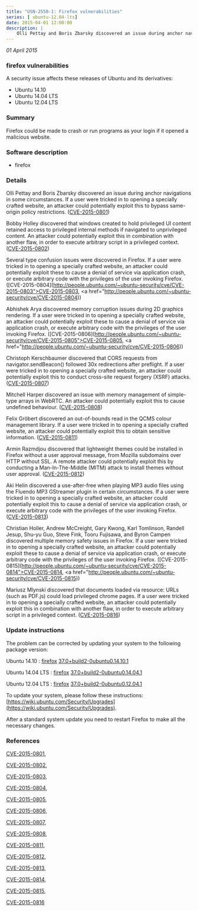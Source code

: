```yaml
---
title: "USN-2550-1: Firefox vulnerabilities"
series: [ ubuntu-12.04-lts]
date: 2015-04-01 12:00:00
description: |
    Olli Pettay and Boris Zbarsky discovered an issue during anchor navigations in some circumstances. If a user were tricked in to opening a specially crafted website, an attacker could potentially exploit this to bypass same-origin policy restrictions. ([CVE-2015-0801](http://people.ubuntu.com/~ubuntu-security/cve/CVE-2015-0801))
--- 
```

 
 

*01 April 2015*

### firefox vulnerabilities

A security issue affects these releases of Ubuntu and its derivatives:

* Ubuntu 14.10
* Ubuntu 14.04 LTS
* Ubuntu 12.04 LTS

### Summary

Firefox could be made to crash or run programs as your login if it opened a malicious website.

### Software description

* firefox 

### Details

Olli Pettay and Boris Zbarsky discovered an issue during anchor navigations in some circumstances. If a user were tricked in to opening a specially crafted website, an attacker could potentially exploit this to bypass same-origin policy restrictions. ([CVE-2015-0801](http://people.ubuntu.com/~ubuntu-security/cve/CVE-2015-0801))

Bobby Holley discovered that windows created to hold privileged UI content retained access to privileged internal methods if navigated to unprivileged content. An attacker could potentially exploit this in combination with another flaw, in order to execute arbitrary script in a privileged context. ([CVE-2015-0802](http://people.ubuntu.com/~ubuntu-security/cve/CVE-2015-0802))

Several type confusion issues were discovered in Firefox. If a user were tricked in to opening a specially crafted website, an attacker could potentially exploit these to cause a denial of service via application crash, or execute arbitrary code with the privileges of the user invoking Firefox. ([CVE-2015-0804](http://people.ubuntu.com/~ubuntu-security/cve/CVE-2015-0803">CVE-2015-0803</a>, <a href="http://people.ubuntu.com/~ubuntu-security/cve/CVE-2015-0804))

Abhishek Arya discovered memory corruption issues during 2D graphics rendering. If a user were tricked in to opening a specially crafted website, an attacker could potentially exploit these to cause a denial of service via application crash, or execute arbitrary code with the privileges of the user invoking Firefox. ([CVE-2015-0806](http://people.ubuntu.com/~ubuntu-security/cve/CVE-2015-0805">CVE-2015-0805</a>, <a href="http://people.ubuntu.com/~ubuntu-security/cve/CVE-2015-0806))

Christoph Kerschbaumer discovered that CORS requests from navigator.sendBeacon() followed 30x redirections after preflight. If a user were tricked in to opening a specially crafted website, an attacker could potentially exploit this to conduct cross-site request forgery (XSRF) attacks. ([CVE-2015-0807](http://people.ubuntu.com/~ubuntu-security/cve/CVE-2015-0807))

Mitchell Harper discovered an issue with memory management of simple-type arrays in WebRTC. An attacker could potentially exploit this to cause undefined behaviour. ([CVE-2015-0808](http://people.ubuntu.com/~ubuntu-security/cve/CVE-2015-0808))

Felix Gröbert discovered an out-of-bounds read in the QCMS colour management library. If a user were tricked in to opening a specially crafted website, an attacker could potentially exploit this to obtain sensitive information. ([CVE-2015-0811](http://people.ubuntu.com/~ubuntu-security/cve/CVE-2015-0811))

Armin Razmdjou discovered that lightweight themes could be installed in Firefox without a user approval message, from Mozilla subdomains over HTTP without SSL. A remote attacker could potentially exploit this by conducting a Man-In-The-Middle (MITM) attack to install themes without user approval. ([CVE-2015-0812](http://people.ubuntu.com/~ubuntu-security/cve/CVE-2015-0812))

Aki Helin discovered a use-after-free when playing MP3 audio files using the Fluendo MP3 GStreamer plugin in certain circumstances. If a user were tricked in to opening a specially crafted website, an attacker could potentially exploit this to cause a denial of service via application crash, or execute arbitrary code with the privileges of the user invoking Firefox. ([CVE-2015-0813](http://people.ubuntu.com/~ubuntu-security/cve/CVE-2015-0813))

Christian Holler, Andrew McCreight, Gary Kwong, Karl Tomlinson, Randell Jesup, Shu-yu Guo, Steve Fink, Tooru Fujisawa, and Byron Campen discovered multiple memory safety issues in Firefox. If a user were tricked in to opening a specially crafted website, an attacker could potentially exploit these to cause a denial of service via application crash, or execute arbitrary code with the privileges of the user invoking Firefox. ([CVE-2015-0815](http://people.ubuntu.com/~ubuntu-security/cve/CVE-2015-0814">CVE-2015-0814</a>, <a href="http://people.ubuntu.com/~ubuntu-security/cve/CVE-2015-0815))

Mariusz Mlynski discovered that documents loaded via resource: URLs (such as PDF.js) could load privileged chrome pages. If a user were tricked in to opening a specially crafted website, an attacker could potentially exploit this in combination with another flaw, in order to execute arbitrary script in a privileged context. ([CVE-2015-0816](http://people.ubuntu.com/~ubuntu-security/cve/CVE-2015-0816)) 

### Update instructions

The problem can be corrected by updating your system to the following package version:

Ubuntu 14.10
 : [firefox](https://launchpad.net/ubuntu/+source/firefox) <span> [37.0+build2-0ubuntu0.14.10.1](https://launchpad.net/ubuntu/+source/firefox/37.0+build2-0ubuntu0.14.10.1) </span> 

Ubuntu 14.04 LTS
 : [firefox](https://launchpad.net/ubuntu/+source/firefox) <span> [37.0+build2-0ubuntu0.14.04.1](https://launchpad.net/ubuntu/+source/firefox/37.0+build2-0ubuntu0.14.04.1) </span> 

Ubuntu 12.04 LTS
 : [firefox](https://launchpad.net/ubuntu/+source/firefox) <span> [37.0+build2-0ubuntu0.12.04.1](https://launchpad.net/ubuntu/+source/firefox/37.0+build2-0ubuntu0.12.04.1) </span> 

To update your system, please follow these instructions: [https://wiki.ubuntu.com/Security/Upgrades](https://wiki.ubuntu.com/Security/Upgrades).

After a standard system update you need to restart Firefox to make all the necessary changes. 

### References

 
 [CVE-2015-0801](http://people.ubuntu.com/~ubuntu-security/cve/CVE-2015-0801), 

 [CVE-2015-0802](http://people.ubuntu.com/~ubuntu-security/cve/CVE-2015-0802), 

 [CVE-2015-0803](http://people.ubuntu.com/~ubuntu-security/cve/CVE-2015-0803), 

 [CVE-2015-0804](http://people.ubuntu.com/~ubuntu-security/cve/CVE-2015-0804), 

 [CVE-2015-0805](http://people.ubuntu.com/~ubuntu-security/cve/CVE-2015-0805), 

 [CVE-2015-0806](http://people.ubuntu.com/~ubuntu-security/cve/CVE-2015-0806), 

 [CVE-2015-0807](http://people.ubuntu.com/~ubuntu-security/cve/CVE-2015-0807), 

 [CVE-2015-0808](http://people.ubuntu.com/~ubuntu-security/cve/CVE-2015-0808), 

 [CVE-2015-0811](http://people.ubuntu.com/~ubuntu-security/cve/CVE-2015-0811), 

 [CVE-2015-0812](http://people.ubuntu.com/~ubuntu-security/cve/CVE-2015-0812), 

 [CVE-2015-0813](http://people.ubuntu.com/~ubuntu-security/cve/CVE-2015-0813), 

 [CVE-2015-0814](http://people.ubuntu.com/~ubuntu-security/cve/CVE-2015-0814), 

 [CVE-2015-0815](http://people.ubuntu.com/~ubuntu-security/cve/CVE-2015-0815), 

 [CVE-2015-0816](http://people.ubuntu.com/~ubuntu-security/cve/CVE-2015-0816)
 

